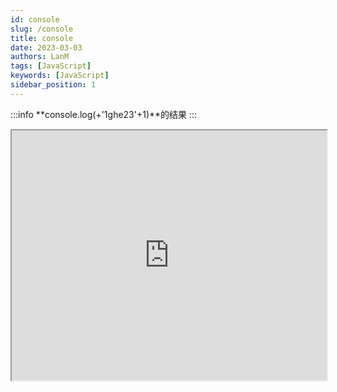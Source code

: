 ```yaml
---
id: console
slug: /console
title: console
date: 2023-03-03
authors: LanM
tags: [JavaScript]
keywords: [JavaScript]
sidebar_position: 1
---
```


:::info
**console.log(+'1ghe23'+1)**的结果
:::

<iframe  src="https://www.lanm.love" frameborder="1" scrolling="yes" width="100%" height="400"></iframe>
